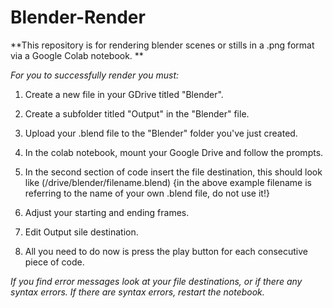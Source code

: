 # Blender-Render
**This repository is for rendering blender scenes or stills in a .png format via a Google Colab notebook. **

_For you to successfully render you must:_

1. Create a new file in your GDrive titled "Blender".

2. Create a subfolder titled "Output" in the "Blender" file.

3. Upload your .blend file to the "Blender" folder you've just created.

4. In the colab notebook, mount your Google Drive and follow the prompts.

5. In the second section of code insert the file destination, this should look like (/drive/blender/filename.blend)
    {in the above example filename is referring to the name of your own .blend file, do not use it!}

6. Adjust your starting and ending frames.

7. Edit Output sile destination.

8. All you need to do now is press the play button for each consecutive piece of code.


_If you find error messages look at your file destinations, or if there any syntax errors.
If there are syntax errors, restart the notebook._

